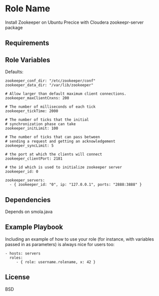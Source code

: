 Role Name
=========

Install Zookeeper on Ubuntu Precice with Cloudera zookeepr-server package

Requirements
------------

Role Variables
--------------

Defaults: 

```
zookeeper_conf_dir: "/etc/zookeeper/conf"
zookeeper_data_dir: "/var/lib/zookeeper"

# Allow larger than default maximum client connections.
zookeeper_maxClientCnxns: 200

# The number of milliseconds of each tick
zookeeper_tickTime: 2000

# The number of ticks that the initial
# synchronization phase can take
zookeeper_initLimit: 100

# The number of ticks that can pass between
# sending a request and getting an acknowledgement
zookeeper_syncLimit: 5

# the port at which the clients will connect
zookeeper_clientPort: 2181

# the id which is used to initialize zookeeper server
zookeeper_id: 0

zookeeper_servers:
  - { zookeeper_id: "0", ip: "127.0.0.1", ports: "2888:3888" }
```

Dependencies
------------

Depends on smola.java


Example Playbook
----------------

Including an example of how to use your role (for instance, with variables passed in as parameters) is always nice for users too:

    - hosts: servers
      roles:
         - { role: username.rolename, x: 42 }

License
-------

BSD